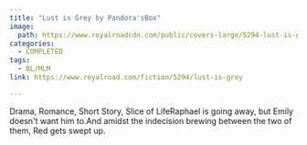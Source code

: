 ```yaml
---
title: "Lust is Grey by Pandora'sBox"
image:
  path: https://www.royalroadcdn.com/public/covers-large/5294-lust-is-grey.jpg
categories:
  - COMPLETED
tags:
  - BL/MLM
link: https://www.royalroad.com/fiction/5294/lust-is-grey

---
```

Drama, Romance, Short Story, Slice of LifeRaphael is going away, but Emily doesn't want him to.And amidst the indecision brewing between the two of them, Red gets swept up.

